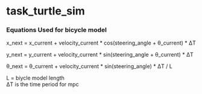 # task_turtle_sim

### Equations Used for bicycle model

x_next = x_current + velocity_current * cos(steering_angle + &theta;_current) * &Delta;T

y_next = y_current + velocity_current * sin(steering_angle + &theta;_current) * &Delta;T

&theta;_next = &theta;_current + velocity_current * sin(steering_angle) * &Delta;T / L



L = biycle model length
<br>
&Delta;T is the time period for mpc
